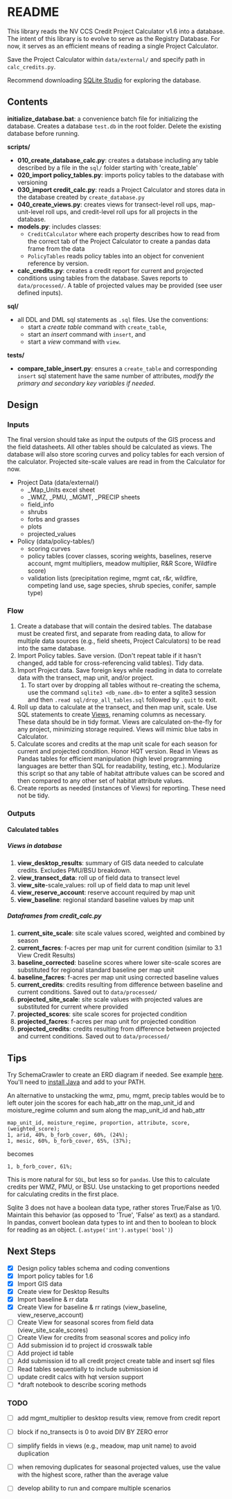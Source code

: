 # README

This library reads the NV CCS Credit Project Calculator v1.6 into a database. The intent of this library is to evolve to serve as the Registry Database. For now, it serves as an efficient means of reading a single Project Calculator.

Save the Project Calculator within `data/external/` and specify path in `calc_credits.py`.

Recommend downloading [SQLite Studio](https://sqlitestudio.pl/) for exploring the database.



## Contents

**initialize_database.bat**: a convenience batch file for initializing the database. Creates a database `test.db` in the root folder. Delete the existing database before running.

**scripts/**

* **010_create_database_calc.py**: creates a database including any table described by a file in the `sql/` folder starting with 'create_table'
* **020_import policy_tables.py**: imports policy tables to the database with versioning
* **030_import credit_calc.py**: reads a Project Calculator and stores data in the database created by `create_database.py`
* **040_create_views.py**: creates views for transect-level roll ups, map-unit-level roll ups, and credit-level roll ups for all projects in the database.
* **models.py**: includes classes:
  * `CreditCalculator` where each property describes how to read from the correct tab of the Project Calculator to create a pandas data frame from the data
  * `PolicyTables` reads policy tables into an object for convenient reference by version.
* **calc_credits.py**: creates a credit report for current and projected conditions using tables from the database. Saves reports to `data/processed/`. A table of projected values may be provided (see user defined inputs).

**sql/**

* all DDL and DML sql statements as `.sql` files. Use the conventions: 
  * start a *create table* command with `create_table`, 
  * start an *insert* command with `insert`, and 
  * start a *view* command with `view`.

**tests/**

* **compare_table_insert.py**: ensures a `create_table` and corresponding `insert` sql statement have the same number of attributes, *modify the primary and secondary key variables if needed*.

## Design

### Inputs

The final version should take as input the outputs of the GIS process and the field datasheets. All other tables should be calculated as views. The database will also store scoring curves and policy tables for each version of the calculator. Projected site-scale values are read in from the Calculator for now.

* Project Data (data/external/)
	* _Map_Units excel sheet
	* _WMZ, _PMU, _MGMT, _PRECIP sheets
	* field_info
	* shrubs
	* forbs and grasses
	* plots
	* projected_values
* Policy (data/policy-tables/)
	* scoring curves
	* policy tables (cover classes, scoring weights, baselines, reserve account, mgmt multipliers, meadow multiplier, R&R Score, Wildfire score)
	* validation lists (precipitation regime, mgmt cat, r&r, wildfire, competing land use, sage species, shrub species, conifer, sample type)

### Flow

1. Create a database that will contain the desired tables. The database must be created first, and separate from reading data, to allow for multiple data sources (e.g., field sheets, Project Calculators) to be read into the same database.
2. Import Policy tables. Save version. (Don't repeat table if it hasn't changed, add table for cross-referencing valid tables). Tidy data.
3. Import Project data. Save foreign keys while reading in data to correlate data with the transect, map unit, and/or project.
   1. To start over by dropping all tables without re-creating the schema, use the command `sqlite3 <db_name.db>` to enter a sqlite3 session and then `.read sql/drop_all_tables.sql` followed by `.quit` to exit.
4. Roll up data to calculate at the transect, and then map unit, scale. Use SQL statements to create [Views](https://www.sqlitetutorial.net/sqlite-create-view/), renaming columns as necessary. These data should be in tidy format. Views are calculated on-the-fly for any project, minimizing storage required. Views will mimic blue tabs in Calculator.
5. Calculate scores and credits at the map unit scale for each season for current and projected condition. Honor HQT version. Read in Views as Pandas tables for efficient manipulation (high level programming languages are better than SQL for readability, testing, etc.). Modularize this script so that any table of habitat attribute values can be scored and then compared to any other set of habitat attribute values.
6. Create reports as needed (instances of Views) for reporting. These need not be tidy.

### Outputs

#### Calculated tables

##### Views in database

1. **view_desktop_results**: summary of GIS data needed to calculate credits. Excludes PMU/BSU breakdown. 
2. **view_transect_data**: roll up of field data to transect level
3. **view_site**-scale_values: roll up of field data to map unit level
4. **view_reserve_account**: reserve account required by map unit
5. **view_baseline**: regional standard baseline values by map unit

##### Dataframes from credit_calc.py

1. **current_site_scale**: site scale values scored, weighted and combined by season
2. **current_facres**: f-acres per map unit for current condition (similar to 3.1 View Credit Results) 
3. **baseline_corrected**: baseline scores where lower site-scale scores are substituted for regional standard baseline per map unit
4. **baseline_facres**: f-acres per map unit using corrected baseline values
5. **current_credits**: credits resulting from difference between baseline and current conditions. Saved out to `data/processed/`
6. **projected_site_scale**: site scale values with projected values are substituted for current where provided
7. **projected_scores**: site scale scores for projected condition
8. **projected_facres**: f-acres per map unit for projected condition
9. **projected_credits**: credits resulting from difference between projected and current conditions. Saved out to `data/processed/`

## Tips

Try SchemaCrawler to create an ERD diagram if needed. See example [here](https://blog.stefanproell.at/2016/01/11/create-an-er-diagram-of-an-existing-sqlite-database-or-manyoother-rdbms/). You'll need to [install Java](https://java.com/en/download/manual.jsp) and add to your PATH.

An alternative to unstacking the wmz, pmu, mgmt, precip tables would be to left outer join the scores for each hab_attr on the map_unit_id and moisture_regime column and sum along the map_unit_id and hab_attr

```
map_unit_id, moisture_regime, proportion, attribute, score, (weighted_score);
1, arid, 40%, b_forb_cover, 60%, (24%);
1, mesic, 60%, b_forb_cover, 65%, (37%);
```

becomes

```
1, b_forb_cover, 61%;
```

This is more natural for `SQL`, but less so for `pandas`. Use this to calculate credits per WMZ, PMU, or BSU. Use unstacking to get proportions needed for calculating credits in the first place.

Sqlite 3 does not have a boolean data type, rather stores True/False as 1/0. Maintain this behavior (as opposed to 'True', 'False' as text) as a standard. In pandas, convert boolean data types to int and then to boolean to block for reading as an object. (`.astype('int').astype('bool')`)

## Next Steps

- [x] Design policy tables schema and coding conventions
- [x] Import policy tables for 1.6
- [x] Import GIS data
- [x] Create view for Desktop Results
- [x] Import baseline & rr data
- [x] Create View for baseline & rr ratings (view_baseline, view_reserve_account)
- [ ] Create View for seasonal scores from field data (view_site_scale_scores)
- [ ] Create View for credits from seasonal scores and policy info
- [ ] Add submission id to project id crosswalk table
- [ ] Add project id table
- [ ] Add submission id to all credit project create table and insert sql files
- [ ] Read tables sequentially to include submission id
- [ ] update credit calcs with hqt version support
- [ ] *draft notebook to describe scoring methods

### TODO

- [ ] add mgmt_multiplier to desktop results view, remove from credit report
- [ ] block if no_transects is 0 to avoid DIV BY ZERO error
- [ ] simplify fields in views (e.g., meadow, map unit name) to avoid duplication
- [ ] when removing duplicates for seasonal projected values, use the value with the highest score, rather than the average value
- [ ] develop ability to run and compare multiple scenarios 





